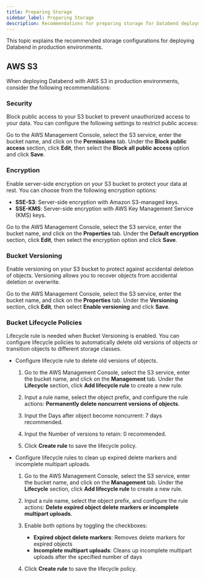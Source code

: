 ```yaml
---
title: Preparing Storage
sidebar_label: Preparing Storage
description: Recommendations for preparing storage for Databend deployments.
---
```


This topic explains the recommended storage configurations for deploying Databend in production environments.

## AWS S3

When deploying Databend with AWS S3 in production environments, consider the following recommendations:

### Security

Block public access to your S3 bucket to prevent unauthorized access to your data. You can configure the following settings to restrict public access:

Go to the AWS Management Console, select the S3 service, enter the bucket name, and click on the **Permissions** tab. Under the **Block public access** section, click **Edit**, then select the **Block all public access** option and click **Save**.

### Encryption

Enable server-side encryption on your S3 bucket to protect your data at rest. You can choose from the following encryption options:

- **SSE-S3**: Server-side encryption with Amazon S3-managed keys.
- **SSE-KMS**: Server-side encryption with AWS Key Management Service (KMS) keys.

Go to the AWS Management Console, select the S3 service, enter the bucket name, and click on the **Properties** tab. Under the **Default encryption** section, click **Edit**, then select the encryption option and click **Save**.

### Bucket Versioning

Enable versioning on your S3 bucket to protect against accidental deletion of objects. Versioning allows you to recover objects from accidental deletion or overwrite.

Go to the AWS Management Console, select the S3 service, enter the bucket name, and click on the **Properties** tab. Under the **Versioning** section, click **Edit**, then select **Enable versioning** and click **Save**.

### Bucket Lifecycle Policies

Lifecycle rule is needed when Bucket Versioning is enabled. You can configure lifecycle policies to automatically delete old versions of objects or transition objects to different storage classes.

- Configure lifecycle rule to delete old versions of objects.

  1. Go to the AWS Management Console, select the S3 service, enter the bucket name, and click on the **Management** tab. Under the **Lifecycle** section, click **Add lifecycle rule** to create a new rule.

  2. Input a rule name, select the object prefix, and configure the rule actions: **Permanently delete noncurrent versions of objects**.

  3. Input the Days after object become noncurrent: 7 days recommended.

  4. Input the Number of versions to retain: 0 recommended.

  5. Click **Create rule** to save the lifecycle policy.

- Configure lifecycle rules to clean up expired delete markers and incomplete multipart uploads.

  1. Go to the AWS Management Console, select the S3 service, enter the bucket name, and click on the **Management** tab. Under the **Lifecycle** section, click **Add lifecycle rule** to create a new rule.

  2. Input a rule name, select the object prefix, and configure the rule actions: **Delete expired object delete markers or incomplete multipart uploads**.

  3. Enable both options by toggling the checkboxes:

     - **Expired object delete markers**: Removes delete markers for expired objects
     - **Incomplete multipart uploads**: Cleans up incomplete multipart uploads after the specified number of days

  4. Click **Create rule** to save the lifecycle policy.
